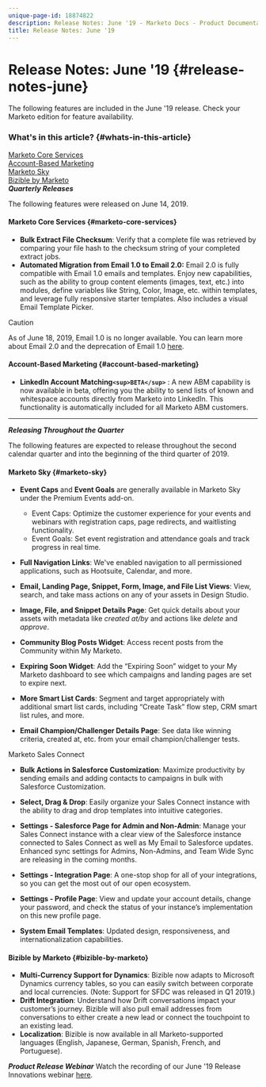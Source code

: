```yaml
---
unique-page-id: 18874822
description: Release Notes: June '19 - Marketo Docs - Product Documentation
title: Release Notes: June '19
---
```


# Release Notes: June '19 {#release-notes-june}

The following features are included in the June '19 release. Check your Marketo edition for feature availability.

### What's in this article? {#whats-in-this-article}

[Marketo Core Services](#marketo-core-services)  
[Account-Based Marketing](#account-based-marketing)  
[Marketo Sky](#marketo-sky)  
[Bizible by Marketo](#bizible-by-marketo)  
***Quarterly Releases***

The following features were released on June 14, 2019.

#### Marketo Core Services {#marketo-core-services}

* **Bulk Extract File Checksum**: Verify that a complete file was retrieved by comparing your file hash to the checksum string of your completed extract jobs. 
* **Automated Migration from Email 1.0 to Email 2.0:** Email 2.0 is fully compatible with Email 1.0 emails and templates. Enjoy new capabilities, such as the ability to group content elements (images, text, etc.) into modules, define variables like String, Color, Image, etc. within templates, and leverage fully responsive starter templates. Also includes a visual Email Template Picker.

>[!CAUTION]
>
>As of June 18, 2019, Email 1.0 is no longer available. You can learn more about Email 2.0 and the deprecation of Email 1.0 [here](http://nation.marketo.com/docs/DOC-7038).

#### Account-Based Marketing {#account-based-marketing}

* **LinkedIn Account Matching`<sup>BETA</sup>`**&nbsp;:&nbsp;A new ABM capability is now available in beta, offering you the ability to send lists of known and whitespace accounts directly from Marketo into LinkedIn. This functionality is automatically included for all Marketo ABM customers.

---

***Releasing Throughout the Quarter***

The following features are expected to release throughout the second calendar quarter and into the beginning of the third quarter of 2019.

#### Marketo Sky {#marketo-sky}

* **Event Caps** and **Event Goals**&nbsp;are generally available in Marketo Sky under the Premium Events add-on.

    * Event Caps: Optimize the customer experience for your events and webinars with registration caps, page redirects, and waitlisting functionality.
    * Event Goals: Set event registration and attendance goals and track progress in real time.

* **Full Navigation Links**: We've enabled navigation to all permissioned applications, such as Hootsuite, Calendar, and more.
* **Email, Landing Page, Snippet, Form, Image, and File List Views**: View, search, and take mass actions on any of your assets in Design Studio.
* **Image, File, and Snippet Details Page**: Get quick details about your assets with metadata like *created at/by* and actions like *delete* and *approve*.
* **Community Blog Posts Widget**: Access recent posts from the Community within My Marketo.
* **Expiring Soon Widget**: Add the “Expiring Soon” widget to your My Marketo dashboard to see which campaigns and landing pages are set to expire next. 
* **More Smart List Cards**: Segment and target appropriately with additional smart list cards, including “Create Task” flow step, CRM smart list rules, and more.
* **Email Champion/Challenger Details Page**: See data like winning criteria, created at, etc. from your email champion/challenger tests.

Marketo Sales Connect

* **Bulk Actions in Salesforce Customization**: Maximize productivity by sending emails and adding contacts to campaigns in bulk with Salesforce Customization.
* **Select, Drag & Drop**: Easily organize your Sales Connect instance with the ability to drag and drop templates into intuitive categories.
* **Settings - Salesforce Page for Admin and Non-Admin**: Manage your Sales Connect instance with a clear view of the Salesforce instance connected to Sales Connect as well as My Email to Salesforce updates. Enhanced sync settings for Admins, Non-Admins, and Team Wide Sync are releasing in the coming months.
* **Settings - Integration Page**: A one-stop shop for all of your integrations, so you can get the most out of our open ecosystem.
* **Settings - Profile Page**: View and update your account details, change your password, and check the status of your instance’s implementation on this new profile page.

* **System Email Templates**: Updated design, responsiveness, and internationalization capabilities.

#### Bizible by Marketo {#bizible-by-marketo}

* **Multi-Currency Support for Dynamics**: Bizible now adapts to Microsoft Dynamics currency tables, so you can easily switch between corporate and local currencies. (Note: Support for SFDC was released in Q1 2019.)
* **Drift Integration**: Understand how Drift conversations impact your customer’s journey. Bizible will also pull email addresses from conversations to either create a new lead or connect the touchpoint to an existing lead.
* **Localization**: Bizible is now available in all Marketo-supported languages (English, Japanese, German, Spanish, French, and Portuguese).

***Product Release Webinar*** Watch the recording of our June '19 Release Innovations webinar [here](https://engage.marketo.com/Marketo-June-Product-Release-2019-On-Demand.html).

